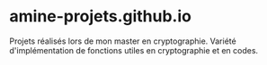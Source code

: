 # amine-projets.github.io
Projets réalisés lors de mon master en cryptographie. Variété d'implémentation de fonctions utiles en cryptographie et en codes. 
